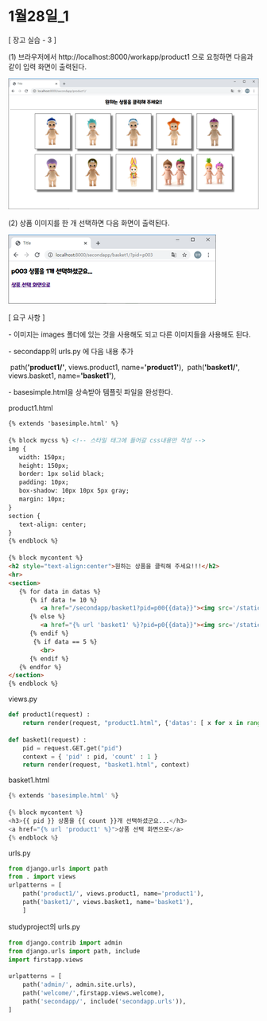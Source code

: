 # 1월28일_1

[ 장고 실습 - 3 ]

(1) 브라우저에서 http://localhost:8000/workapp/product1 으로 요청하면 다음과 같이 입력 화면이 출력된다.

![image-20210201011347534](/images/image-20210201011347534.png)

(2) 상품 이미지를 한 개 선택하면 다음 화면이 출력된다.

![image-20210201011400332](/images/image-20210201011400332.png)

[ 요구 사항 ]

\- 이미지는 images 폴더에 있는 것을 사용해도 되고 다른 이미지들을 사용해도 된다.

\- secondapp의 urls.py 에 다음 내용 추가 

​       path(**'product1/'**, views.product1, name=**'product1'**),
​       path(**'basket1/'**, views.basket1, name=**'basket1'**),



\- basesimple.html을 상속받아 템플릿 파일을 완성한다.



product1.html

```html
{% extends 'basesimple.html' %}

{% block mycss %} <!-- 스타일 태그에 들어갈 css내용만 작성 -->
img {
   width: 150px;
   height: 150px;
   border: 1px solid black;
   padding: 10px;
   box-shadow: 10px 10px 5px gray;
   margin: 10px;
}
section {
   text-align: center;
}
{% endblock %}

{% block mycontent %}
<h2 style="text-align:center">원하는 상품을 클릭해 주세요!!!</h2>
<hr>
<section>
   {% for data in datas %}
      {% if data != 10 %}
         <a href="/secondapp/basket1?pid=p00{{data}}"><img src='/static/images/{{data}}.jpg'></a>
      {% else %}
         <a href="{% url 'basket1' %}?pid=p0{{data}}"><img src='/static/images/{{data}}.jpg'></a>
      {% endif %}
       {% if data == 5 %}
         <br>
      {% endif %}
   {% endfor %}
</section>
{% endblock %}
```

views.py

```python
def product1(request) :
    return render(request, "product1.html", {'datas': [ x for x in range(1,11)]})

def basket1(request) :
    pid = request.GET.get("pid")
    context = { 'pid' : pid, 'count' : 1 }
    return render(request, "basket1.html", context)
```

basket1.html

```python
{% extends 'basesimple.html' %}

{% block mycontent %}
<h3>{{ pid }} 상품을 {{ count }}개 선택하셨군요...</h3>
<a href="{% url 'product1' %}">상품 선택 화면으로</a>
{% endblock %}
```

urls.py

```python
from django.urls import path
from . import views
urlpatterns = [
    path('product1/', views.product1, name='product1'),
    path('basket1/', views.basket1, name='basket1'),
    ]
```

studyproject의 urls.py

```python
from django.contrib import admin
from django.urls import path, include
import firstapp.views

urlpatterns = [
    path('admin/', admin.site.urls),
    path('welcome/',firstapp.views.welcome),
    path('secondapp/', include('secondapp.urls')),
]
```

